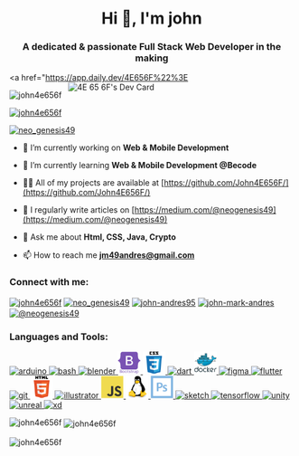 <h1 align="center">Hi 👋, I'm john</h1>
<h3 align="center">A dedicated & passionate Full Stack Web Developer in the making</h3>


<a href="https://app.daily.dev/4E656F%22%3E<img align="right" src="https://api.daily.dev/devcards/d8ba6c0f622c40c7a10621f67b3f0c0c.png?r=8w7" width="400" alt="4E 65 6F's Dev Card"/></a>


<p align="left"> <img src="https://komarev.com/ghpvc/?username=john4e656f&label=Profile%20views&color=0e75b6&style=flat" alt="john4e656f" /> </p>

<p align="left"> <a href="https://github.com/ryo-ma/github-profile-trophy"><img src="https://www.codewars.com/users/John4E656F/badges/small" alt="john4e656f" /></a> </p>

<p align="left"> <a href="https://twitter.com/neo_genesis49" target="blank"><img src="https://img.shields.io/twitter/follow/neo_genesis49?logo=twitter&style=for-the-badge" alt="neo_genesis49" /></a> </p>

- 🔭 I’m currently working on **Web & Mobile Development**

- 🌱 I’m currently learning **Web & Mobile Development @Becode**

- 👨‍💻 All of my projects are available at [https://github.com/John4E656F/](https://github.com/John4E656F/)

- 📝 I regularly write articles on [https://medium.com/@neogenesis49](https://medium.com/@neogenesis49)

- 💬 Ask me about **Html, CSS, Java, Crypto**

- 📫 How to reach me **jm49andres@gmail.com**

<h3 align="left">Connect with me:</h3>
<p align="left">
<a href="https://dev.to/john4e656f" target="blank"><img align="center" src="https://raw.githubusercontent.com/rahuldkjain/github-profile-readme-generator/master/src/images/icons/Social/devto.svg" alt="john4e656f" height="30" width="40" /></a>
<a href="https://twitter.com/neo_genesis49" target="blank"><img align="center" src="https://raw.githubusercontent.com/rahuldkjain/github-profile-readme-generator/master/src/images/icons/Social/twitter.svg" alt="neo_genesis49" height="30" width="40" /></a>
<a href="https://linkedin.com/in/john-andres95" target="blank"><img align="center" src="https://raw.githubusercontent.com/rahuldkjain/github-profile-readme-generator/master/src/images/icons/Social/linked-in-alt.svg" alt="john-andres95" height="30" width="40" /></a>
<a href="https://stackoverflow.com/users/john-mark-andres" target="blank"><img align="center" src="https://raw.githubusercontent.com/rahuldkjain/github-profile-readme-generator/master/src/images/icons/Social/stack-overflow.svg" alt="john-mark-andres" height="30" width="40" /></a>
<a href="https://medium.com/@neogenesis49" target="blank"><img align="center" src="https://raw.githubusercontent.com/rahuldkjain/github-profile-readme-generator/master/src/images/icons/Social/medium.svg" alt="@neogenesis49" height="30" width="40" /></a>
</p>

<h3 align="left">Languages and Tools:</h3>
<p align="left"> <a href="https://www.arduino.cc/" target="_blank" rel="noreferrer"> <img src="https://cdn.worldvectorlogo.com/logos/arduino-1.svg" alt="arduino" width="40" height="40"/> </a> <a href="https://www.gnu.org/software/bash/" target="_blank" rel="noreferrer"> <img src="https://www.vectorlogo.zone/logos/gnu_bash/gnu_bash-icon.svg" alt="bash" width="40" height="40"/> </a> <a href="https://www.blender.org/" target="_blank" rel="noreferrer"> <img src="https://download.blender.org/branding/community/blender_community_badge_white.svg" alt="blender" width="40" height="40"/> </a> <a href="https://getbootstrap.com" target="_blank" rel="noreferrer"> <img src="https://raw.githubusercontent.com/devicons/devicon/master/icons/bootstrap/bootstrap-plain-wordmark.svg" alt="bootstrap" width="40" height="40"/> </a> <a href="https://www.w3schools.com/css/" target="_blank" rel="noreferrer"> <img src="https://raw.githubusercontent.com/devicons/devicon/master/icons/css3/css3-original-wordmark.svg" alt="css3" width="40" height="40"/> </a> <a href="https://dart.dev" target="_blank" rel="noreferrer"> <img src="https://www.vectorlogo.zone/logos/dartlang/dartlang-icon.svg" alt="dart" width="40" height="40"/> </a> <a href="https://www.docker.com/" target="_blank" rel="noreferrer"> <img src="https://raw.githubusercontent.com/devicons/devicon/master/icons/docker/docker-original-wordmark.svg" alt="docker" width="40" height="40"/> </a> <a href="https://www.figma.com/" target="_blank" rel="noreferrer"> <img src="https://www.vectorlogo.zone/logos/figma/figma-icon.svg" alt="figma" width="40" height="40"/> </a> <a href="https://flutter.dev" target="_blank" rel="noreferrer"> <img src="https://www.vectorlogo.zone/logos/flutterio/flutterio-icon.svg" alt="flutter" width="40" height="40"/> </a> <a href="https://git-scm.com/" target="_blank" rel="noreferrer"> <img src="https://www.vectorlogo.zone/logos/git-scm/git-scm-icon.svg" alt="git" width="40" height="40"/> </a> <a href="https://www.w3.org/html/" target="_blank" rel="noreferrer"> <img src="https://raw.githubusercontent.com/devicons/devicon/master/icons/html5/html5-original-wordmark.svg" alt="html5" width="40" height="40"/> </a> <a href="https://www.adobe.com/in/products/illustrator.html" target="_blank" rel="noreferrer"> <img src="https://www.vectorlogo.zone/logos/adobe_illustrator/adobe_illustrator-icon.svg" alt="illustrator" width="40" height="40"/> </a> <a href="https://developer.mozilla.org/en-US/docs/Web/JavaScript" target="_blank" rel="noreferrer"> <img src="https://raw.githubusercontent.com/devicons/devicon/master/icons/javascript/javascript-original.svg" alt="javascript" width="40" height="40"/> </a> <a href="https://www.linux.org/" target="_blank" rel="noreferrer"> <img src="https://raw.githubusercontent.com/devicons/devicon/master/icons/linux/linux-original.svg" alt="linux" width="40" height="40"/> </a> <a href="https://www.photoshop.com/en" target="_blank" rel="noreferrer"> <img src="https://raw.githubusercontent.com/devicons/devicon/master/icons/photoshop/photoshop-line.svg" alt="photoshop" width="40" height="40"/> </a> <a href="https://www.sketch.com/" target="_blank" rel="noreferrer"> <img src="https://www.vectorlogo.zone/logos/sketchapp/sketchapp-icon.svg" alt="sketch" width="40" height="40"/> </a> <a href="https://www.tensorflow.org" target="_blank" rel="noreferrer"> <img src="https://www.vectorlogo.zone/logos/tensorflow/tensorflow-icon.svg" alt="tensorflow" width="40" height="40"/> </a> <a href="https://unity.com/" target="_blank" rel="noreferrer"> <img src="https://www.vectorlogo.zone/logos/unity3d/unity3d-icon.svg" alt="unity" width="40" height="40"/> </a> <a href="https://unrealengine.com/" target="_blank" rel="noreferrer"> <img src="https://raw.githubusercontent.com/kenangundogan/fontisto/036b7eca71aab1bef8e6a0518f7329f13ed62f6b/icons/svg/brand/unreal-engine.svg" alt="unreal" width="40" height="40"/> </a> <a href="https://www.adobe.com/products/xd.html" target="_blank" rel="noreferrer"> <img src="https://cdn.worldvectorlogo.com/logos/adobe-xd.svg" alt="xd" width="40" height="40"/> </a> </p>

<p><img align="left" src="https://github-readme-stats.vercel.app/api/top-langs?username=john4e656f&show_icons=true&locale=en&layout=compact" alt="john4e656f" /></p>

<p>&nbsp;<img align="center" src="https://github-readme-stats.vercel.app/api?username=john4e656f&show_icons=true&locale=en" alt="john4e656f" /></p>

<p><img align="center" src="https://github-readme-streak-stats.herokuapp.com/?user=john4e656f&" alt="john4e656f" /></p>
